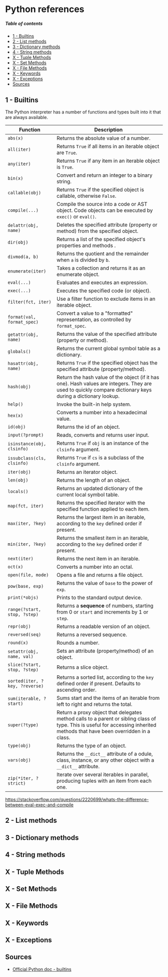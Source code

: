 [//]: # (TITLE PY references)
[//]: # (ENDPOINT /pyrefs)


# Python references

<!-- markdown-toc start - Don't edit this section. Run M-x markdown-toc-refresh-toc -->
##### Table of contents

- [1 - Builtins](#1---builtins)
- [2 - List methods](#2---list-methods)
- [3 - Dictionary methods](#3---dictionary-methods)
- [4 - String methods](#4---string-methods)
- [X - Tuple Methods](#x---tuple-methods)
- [X - Set Methods](#x---set-methods)
- [X - File Methods](#x---file-methods)
- [X - Keywords](#x---keywords)
- [X - Exceptions](#x---exceptions)
- [Sources](#sources)

<!-- markdown-toc end -->


## 1 - Builtins

The Python interpreter has a number of functions and types built into it that are always available. 

| Function                       | Description                                                                                                                                                                  |
|--------------------------------|------------------------------------------------------------------------------------------------------------------------------------------------------------------------------|
| `abs(x)`                       | Returns the absolute value of a number.                                                                                                                                      |
| `all(iter)`                    | Returns `True` if all items in an iterable object are `True`.                                                                                                                |
| `any(iter)`                    | Returns `True` if any item in an iterable object is `True`.                                                                                                                  |
| `bin(x)`                       | Convert and return an integer to a binary string.                                                                                                                            |
| `callable(obj)`                | Returns `True` if the specified object is callable, otherwise `False`.                                                                                                       |
| `compile(...)`                 | Compile the source into a code or AST object. Code objects can be executed by `exec()` or `eval()`.                                                                          |
| `delattr(obj, name)`           | Deletes the specified attribute (property or method) from the specified object.                                                                                              |
| `dir(obj)`                     | Returns a list of the specified object's properties and methods  .                                                                                                           |
| `divmod(a, b)`                 | Returns the quotient and the remainder when `a` is divided by `b`.                                                                                                           |
| `enumerate(iter)`              | Takes a collection and returns it as an enumerate object.                                                                                                                    |
| `eval(...)`                    | Evaluates and executes an expression.                                                                                                                                        |
| `exec(...)`                    | Executes the specified code (or object).                                                                                                                                     |
| `filter(fct, iter)`            | Use a filter function to exclude items in an iterable object.                                                                                                                |
| `format(val, format_spec)`     | Convert a value to a "formatted" representation, as controlled by `format_spec`.                                                                                             |
| `getattr(obj, name)`           | Returns the value of the specified attribute (property or method).                                                                                                           |
| `globals()`                    | Returns the current global symbol table as a dictionary.                                                                                                                     |
| `hasattr(obj, name)`           | Returns `True` if the specified object has the specified attribute (property/method).                                                                                        |
| `hash(obj)`                    | Return the hash value of the object (if it has one). Hash values are integers. They are used to quickly compare dictionary keys during a dictionary lookup.                  |
| `help()`                       | Invoke the built-in help system.                                                                                                                                             |
| `hex(x)`                       | Converts a number into a hexadecimal value.                                                                                                                                  |
| `id(obj)`                      | Returns the id of an object.                                                                                                                                                 |
| `input(?prompt)`               | Reads, converts and returns user input.                                                                                                                                      |
| `isinstance(obj, clsinfo)`     | Returns `True` if `obj` is an instance of the `clsinfo` argument.                                                                                                            |
| `issubclass(cls, clsinfo)`     | Returns `True` if `cs` is a subclass of the `clsinfo` argument.                                                                                                              |
| `iter(obj)`                    | Returns an iterator object.                                                                                                                                                  |
| `len(obj)`                     | Returns the length of an object.                                                                                                                                             |
| `locals()`                     | Returns an updated dictionary of the current local symbol table.                                                                                                             |
| `map(fct, iter)`               | Returns the specified iterator with the specified function applied to each item.                                                                                             |
| `max(iter, ?key)`              | Returns the largest item in an iterable, according to the `key` defined order if present.                                                                                    |
| `min(iter, ?key)`              | Returns the smallest item in an iterable, according to the `key` defined order if present.                                                                                   |
| `next(iter)`                   | Returns the next item in an iterable.                                                                                                                                        |
| `oct(x)`                       | Converts a number into an octal.                                                                                                                                             |
| `open(file, mode)`             | Opens a file and returns a file object.                                                                                                                                      |
| `pow(base, exp)`               | Returns the value of `base` to the power of `exp`.                                                                                                                           |
| `print(*objs)`                 | Prints to the standard output device.                                                                                                                                        |
| `range(?start, stop, ?step)`   | Returns a **sequence** of numbers, starting from 0 or `start` and increments by 1 or `step`.                                                                                 |
| `repr(obj)`                    | Returns a readable version of an object.                                                                                                                                     |
| `reversed(seq)`                | Returns a reversed sequence.                                                                                                                                                 |
| `round(x)`                     | Rounds a number.                                                                                                                                                             |
| `setattr(obj, name, val)`      | Sets an attribute (property/method) of an object.                                                                                                                            |
| `slice(?start, stop, ?step)`   | Returns a slice object.                                                                                                                                                      |
| `sorted(iter, ?key, ?reverse)` | Returns a sorted list, according to the `key` defined order if present. Defaults to ascending order.                                                                         |
| `sum(iterable, ?start)`        | Sums start and the items of an iterable from left to right and returns the total.                                                                                            |
| `super(?type)`                 | Return a proxy object that delegates method calls to a parent or sibling class of type. This is useful for accessing inherited methods that have been overridden in a class. |
| `type(obj)`                    | Returns the type of an object.                                                                                                                                               |
| `vars(obj)`                    | Returns the `__dict__` attribute of a odule, class, instance, or any other object with a `__dict__` attribute.                                                               |
| `zip(*iter, ?strict)`          | Iterate over several iterables in parallel, producing tuples with an item from each one.                                                                                     |


https://stackoverflow.com/questions/2220699/whats-the-difference-between-eval-exec-and-compile


## 2 - List methods

## 3 - Dictionary methods

## 4 - String methods

## X - Tuple Methods
## X - Set Methods
## X - File Methods
## X - Keywords
## X - Exceptions



## Sources

- [Official Python doc - builtins](https://docs.python.org/3/library/functions.html)